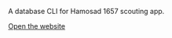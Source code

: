 A database CLI for Hamosad 1657 scouting app.

[Open the website](https://database.hamosad1657.com)
